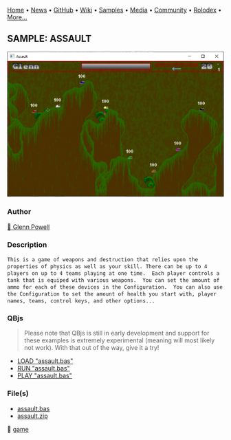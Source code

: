 [Home](https://qb64.com) • [News](../../news.md) • [GitHub](../../github.md) • [Wiki](../../wiki.md) • [Samples](../../samples.md) • [Media](../../media.md) • [Community](../../community.md) • [Rolodex](../../rolodex.md) • [More...](../../more.md)

## SAMPLE: ASSAULT

![screenshot.png](img/screenshot.png)

### Author

[🐝 Glenn Powell](../glenn-powell.md) 

### Description

```text
This is a game of weapons and destruction that relies upon the properties of physics as well as your skill. There can be up to 4 players on up to 4 teams playing at one time.  Each player controls a tank that is equiped with various weapons.  You can set the amount of ammo for each of these devices in the Configuration.  You can also use the Configuration to set the amount of health you start with, player names, teams, control keys, and other options...
```

### QBjs

> Please note that QBjs is still in early development and support for these examples is extremely experimental (meaning will most likely not work). With that out of the way, give it a try!

* [LOAD "assault.bas"](https://v6p9d9t4.ssl.hwcdn.net/html/5963335/index.html?src=https://qb64.com/samples/assault/src/assault.bas)
* [RUN "assault.bas"](https://v6p9d9t4.ssl.hwcdn.net/html/5963335/index.html?mode=auto&src=https://qb64.com/samples/assault/src/assault.bas)
* [PLAY "assault.bas"](https://v6p9d9t4.ssl.hwcdn.net/html/5963335/index.html?mode=play&src=https://qb64.com/samples/assault/src/assault.bas)

### File(s)

* [assault.bas](src/assault.bas)
* [assault.zip](src/assault.zip)

🔗 [game](../game.md)
